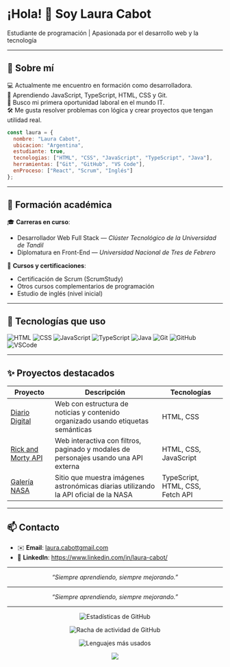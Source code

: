 # ¡Hola! 👋 Soy **Laura Cabot**  
Estudiante de programación | Apasionada por el desarrollo web y la tecnología

---

## 🚀 Sobre mí

💻 Actualmente me encuentro en formación como desarrolladora.  
🌱 Aprendiendo JavaScript, TypeScript, HTML, CSS y Git.  
🎯 Busco mi primera oportunidad laboral en el mundo IT.  
🛠 Me gusta resolver problemas con lógica y crear proyectos que tengan utilidad real.

```js
const laura = {
  nombre: "Laura Cabot",
  ubicacion: "Argentina",
  estudiante: true,
  tecnologias: ["HTML", "CSS", "JavaScript", "TypeScript", "Java"],
  herramientas: ["Git", "GitHub", "VS Code"],
  enProceso: ["React", "Scrum", "Inglés"]
};
```

---

## 🧠 Formación académica

🎓 **Carreras en curso**:
- Desarrollador Web Full Stack — *Clúster Tecnológico de la Universidad de Tandil*
- Diplomatura en Front-End — *Universidad Nacional de Tres de Febrero*

📘 **Cursos y certificaciones**:
- Certificación de Scrum (ScrumStudy)
- Otros cursos complementarios de programación
- Estudio de inglés (nivel inicial)

---

## 🧰 Tecnologías que uso

![HTML](https://img.shields.io/badge/-HTML5-E34F26?style=flat&logo=html5&logoColor=white)
![CSS](https://img.shields.io/badge/-CSS3-1572B6?style=flat&logo=css3)
![JavaScript](https://img.shields.io/badge/-JavaScript-F7DF1E?style=flat&logo=javascript&logoColor=black)
![TypeScript](https://img.shields.io/badge/-TypeScript-3178C6?style=flat&logo=typescript)
![Java](https://img.shields.io/badge/-Java-007396?style=flat&logo=java&logoColor=white)
![Git](https://img.shields.io/badge/-Git-F05032?style=flat&logo=git&logoColor=white)
![GitHub](https://img.shields.io/badge/-GitHub-181717?style=flat&logo=github&logoColor=white)
![VSCode](https://img.shields.io/badge/-VSCode-007ACC?style=flat&logo=visual-studio-code&logoColor=white)

---

## ✨ Proyectos destacados

| Proyecto | Descripción | Tecnologías |
|----------|-------------|-------------|
| [Diario Digital](https://github.com/laura-cabot/diario-digital) | Web con estructura de noticias y contenido organizado usando etiquetas semánticas | HTML, CSS |
| [Rick and Morty API](https://github.com/laura-cabot/rick-and-morty) | Web interactiva con filtros, paginado y modales de personajes usando una API externa | HTML, CSS, JavaScript |
| [Galería NASA](https://github.com/laura-cabot/nasa-api) | Sitio que muestra imágenes astronómicas diarias utilizando la API oficial de la NASA | TypeScript, HTML, CSS, Fetch API |

---

## 📫 Contacto

- ✉️ **Email**: [laura.cabottgmail.com](mailto:laura.cabottgmail.com)  
- 💼 **LinkedIn**: https://www.linkedin.com/in/laura-cabot/

---

<p align="center"><em>“Siempre aprendiendo, siempre mejorando.”</em></p>

---

<p align="center"><em>“Siempre aprendiendo, siempre mejorando.”</em></p>

---

<!-- 📊 Estadísticas de GitHub -->
<p align="center">
  <img src="https://github-readme-stats.vercel.app/api?username=laura-cabot&show_icons=true&theme=tokyonight" alt="Estadísticas de GitHub" />
</p>

<!-- 🔥 Racha de actividad -->
<p align="center">
  <img src="https://github-readme-streak-stats.herokuapp.com/?user=laura-cabot&theme=tokyonight" alt="Racha de actividad de GitHub" />
</p>

<!-- 🧠 Lenguajes más usados -->
<p align="center">
  <img src="https://github-readme-stats.vercel.app/api/top-langs/?username=laura-cabot&layout=compact&theme=tokyonight" alt="Lenguajes más usados" />
</p>

<!-- 👀 Contador de visitas -->
<p align="center">
  <img src="https://komarev.com/ghpvc/?username=laura-cabot&label=Profile%20views&color=0e75b6&style=flat" />
</p>

